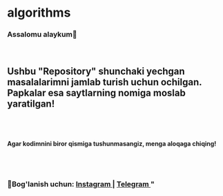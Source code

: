 # algorithms

<h3>Assalomu alaykum🙂</h3> <br>

<h2>Ushbu <b>"Repository"</b> shunchaki yechgan masalalarimni jamlab turish uchun ochilgan. Papkalar esa saytlarning nomiga moslab yaratilgan!</h3>
<br> <br>
<h4>Agar kodimnini biror qismiga tushunmasangiz, menga aloqaga chiqing!</h4>
<br> <br>
<h3><b>💬Bog'lanish uchun: <a href="https://www.instagram.com/thewind.dev/">Instagram </a> | <a href="https://t.me/Akhatkulov"> Telegram </a>  " </b> </h3>

